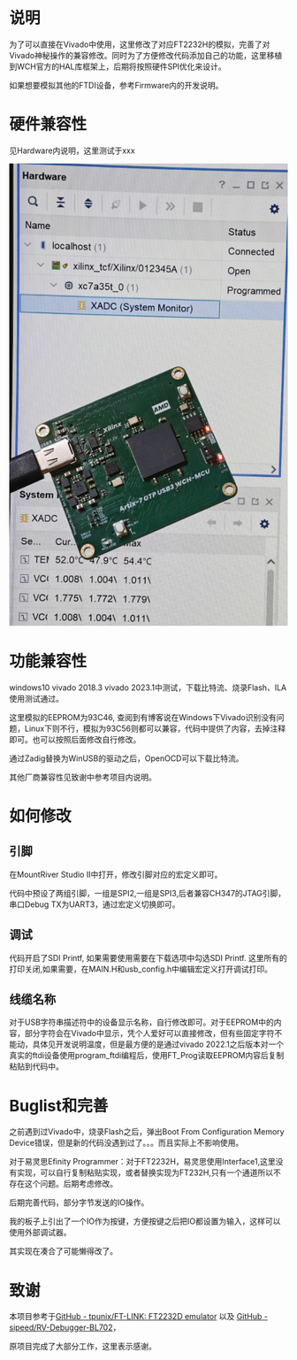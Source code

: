 # 说明

为了可以直接在Vivado中使用，这里修改了对应FT2232H的模拟，完善了对Vivado神秘操作的兼容修改。同时为了方便修改代码添加自己的功能，这里移植到WCH官方的HAL库框架上，后期将按照硬件SPI优化来设计。

如果想要模拟其他的FTDI设备，参考Firmware内的开发说明。

# 硬件兼容性

见Hardware内说明，这里测试于xxx

![image-20251008003302689](./readme_att/image-20251008003302689.png)

# 功能兼容性

windows10 vivado 2018.3 vivado 2023.1中测试，下载比特流、烧录Flash、ILA使用测试通过。

这里模拟的EEPROM为93C46, 查阅到有博客说在Windows下Vivado识别没有问题，Linux下则不行，模拟为93C56则都可以兼容，代码中提供了内容，去掉注释即可。也可以按照后面修改自行修改。

通过Zadig替换为WinUSB的驱动之后，OpenOCD可以下载比特流。

其他厂商兼容性见致谢中参考项目内说明。

# 如何修改

## 引脚

在MountRiver Studio II中打开，修改引脚对应的宏定义即可。

代码中预设了两组引脚，一组是SPI2,一组是SPI3,后者兼容CH347的JTAG引脚，串口Debug TX为UART3，通过宏定义切换即可。

## 调试

代码开启了SDI Printf, 如果需要使用需要在下载选项中勾选SDI Printf. 这里所有的打印关闭,如果需要，在MAIN.H和usb_config.h中编辑宏定义打开调试打印。

## 线缆名称

对于USB字符串描述符中的设备显示名称，自行修改即可。对于EEPROM中的内容，部分字符会在Vivado中显示，凭个人爱好可以直接修改，但有些固定字符不能动，具体见开发说明温度，但是最方便的是通过vivado 2022.1之后版本对一个真实的ftdi设备使用program_ftdi编程后，使用FT_Prog读取EEPROM内容后复制粘贴到代码中。

# Buglist和完善

之前遇到过Vivado中，烧录Flash之后，弹出Boot From Configuration Memory Device错误，但是新的代码没遇到过了。。。而且实际上不影响使用。

对于易灵思Efinity Programmer：对于FT2232H，易灵思使用Interface1,这里没有实现，可以自行复制粘贴实现，或者替换实现为FT232H,只有一个通道所以不存在这个问题。后期考虑修改。

后期完善代码，部分字节发送的IO操作。

我的板子上引出了一个IO作为按键，方便按键之后把IO都设置为输入，这样可以使用外部调试器。

其实现在凑合了可能懒得改了。

# 致谢

本项目参考于[GitHub - tpunix/FT-LINK: FT2232D emulator](https://github.com/tpunix/FT-LINK?tab=readme-ov-file) 以及 [GitHub - sipeed/RV-Debugger-BL702](https://github.com/sipeed/RV-Debugger-BL702)，

原项目完成了大部分工作，这里表示感谢。



